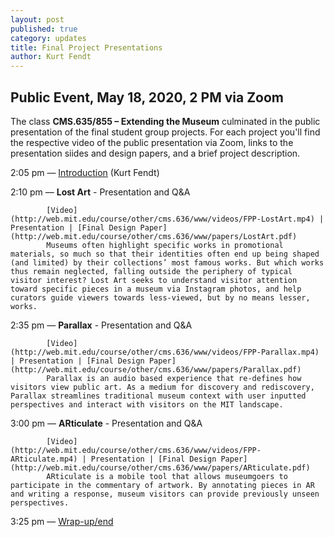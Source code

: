 ```yaml
---
layout: post
published: true
category: updates
title: Final Project Presentations
author: Kurt Fendt
---
```

## Public Event, May 18, 2020, 2 PM  via Zoom

The class **CMS.635/855 – Extending the Museum** culminated in the public presentation of the final student group projects. For each project you'll find the respective video of the public presentation via Zoom, links to the presentation siides and design papers, and a brief project description.

2:05 pm	—	[Introduction](http://web.mit.edu/course/other/cms.636/www/videos/FPP-Intro.mp4) (Kurt Fendt)

2:10 pm —	**Lost Art** - Presentation and Q&A 

			[Video](http://web.mit.edu/course/other/cms.636/www/videos/FPP-LostArt.mp4) | Presentation | [Final Design Paper](http://web.mit.edu/course/other/cms.636/www/papers/LostArt.pdf)
            Museums often highlight specific works in promotional materials, so much so that their identities often end up being shaped (and limited) by their collections’ most famous works. But which works thus remain neglected, falling outside the periphery of typical visitor interest? Lost Art seeks to understand visitor attention toward specific pieces in a museum via Instagram photos, and help curators guide viewers towards less-viewed, but by no means lesser, works.
	
2:35 pm	—	**Parallax** - Presentation and Q&A

			[Video](http://web.mit.edu/course/other/cms.636/www/videos/FPP-Parallax.mp4) | Presentation | [Final Design Paper](http://web.mit.edu/course/other/cms.636/www/papers/Parallax.pdf)
            Parallax is an audio based experience that re-defines how visitors view public art. As a medium for discovery and rediscovery, Parallax streamlines traditional museum context with user inputted perspectives and interact with visitors on the MIT landscape.

3:00 pm	—	**ARticulate** - Presentation and Q&A

			[Video](http://web.mit.edu/course/other/cms.636/www/videos/FPP-ARticulate.mp4) | Presentation | [Final Design Paper](http://web.mit.edu/course/other/cms.636/www/papers/ARticulate.pdf)
            ARticulate is a mobile tool that allows museumgoers to participate in the commentary of artwork. By annotating pieces in AR and writing a response, museum visitors can provide previously unseen perspectives.

3:25 pm	—	[Wrap-up/end](http://web.mit.edu/course/other/cms.636/www/videos/FPP-Closing.mp4)

